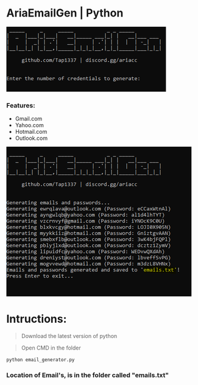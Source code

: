 #  AriaEmailGen | Python
![image](https://github.com/Tap1337/AriaEmailGen/blob/main/Image/pic1.png)

### Features:
   - Gmail.com
   - Yahoo.com
   - Hotmail.com
   - Outlook.com

![image](https://github.com/Tap1337/AriaEmailGen/blob/main/Image/pic.png)
# Intructions:  

> Download the latest version of python

> Open CMD in the folder
```
python email_generator.py
```
### Location of Email's, is in the folder called "emails.txt"

